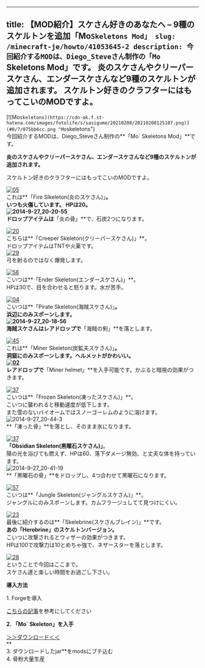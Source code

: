 
---
title: 【MOD紹介】スケさん好きのあなたへ – 9種のスケルトンを追加「Mo`Skeletons Mod」
slug: /minecraft-je/howto/41053645-2
description: 今回紹介するMODは、Diego_Steveさん制作の「Mo` Skeletons Mod」です。
 炎のスケさんやクリーパースケさん、エンダースケさんなど9種のスケルトンが追加されます。
 スケルトン好きのクラフターにはもってこいのMODですよ。
---

[![Mo`skeletons](https://cdn-ak.f.st-hatena.com/images/fotolife/s/sasigume/20210208/20210208125107.png)](#0/7/075bb6cc.png "Mo`skeletons")  
今回紹介するMODは、Diego\_Steveさん制作の**「Mo\` Skeletons Mod」**です。

**炎のスケさんやクリーパースケさん、エンダースケさんなど9種のスケルトンが追加されます。**

スケルトン好きのクラフターにはもってこいのMODですよ。

[![05](https://cdn-ak.f.st-hatena.com/images/fotolife/s/sasigume/20210208/20210208140632.png)](#5/5/553d9b39.png "05")  
これは**「Fire Slkeleton(炎のスケさん)」**。  
いつも火傷しています。 HPは20。  
![2014-9-27_20-20-55](https://cdn-ak.f.st-hatena.com/images/fotolife/s/sasigume/20210208/20210208135100.jpg)  
ドロップアイテムは**「炎の骨」**で、石炭2つになります。

[![20](https://cdn-ak.f.st-hatena.com/images/fotolife/s/sasigume/20210208/20210208175653.png)  
](#f/5/f548d203.png "20")こちらは**「Creeper Skeleton(クリーパースケさん)」**。  
ドロップアイテムはTNTや火薬です。  
[![29](https://cdn-ak.f.st-hatena.com/images/fotolife/s/sasigume/20210208/20210208161405.png)](#c/f/cf66f2a0.png "29")  
弓を射るのではなく爆発します。

[![56](https://cdn-ak.f.st-hatena.com/images/fotolife/s/sasigume/20210208/20210208154417.png)](#b/0/b0903df6.png "56")  
こいつは**「Ender Skeleton(エンダースケさん)」**。  
HPは30で、目を合わせると怒ります。水が苦手。

[![04](https://cdn-ak.f.st-hatena.com/images/fotolife/s/sasigume/20210208/20210208132533.png)](#2/9/29d8516c.png "04")  
こいつは**「Pirate Skeleton(海賊スケさん)」**。  
浜辺にのみスポーンします。  
![2014-9-27_20-18-56](https://cdn-ak.f.st-hatena.com/images/fotolife/s/sasigume/20210208/20210208125540.jpg)  
海賊スケさんはレアドロップで**「海賊の剣」**を落とします。

[![45](https://cdn-ak.f.st-hatena.com/images/fotolife/s/sasigume/20210208/20210208125639.png)](#0/d/0da14d6a.png "45")  
これは**「Miner Skeleton(炭鉱夫スケさん)」**。  
洞窟にのみスポーンします。ヘルメットがかわいい。  
[![02](https://cdn-ak.f.st-hatena.com/images/fotolife/s/sasigume/20210208/20210208144435.png)](#7/8/785298f5.png "02")  
レアドロップで**「Miner helmet」**を入手可能です。かぶると暗視の効果がつきます。

[![37](https://cdn-ak.f.st-hatena.com/images/fotolife/s/sasigume/20210208/20210208133840.png)](#3/c/3c3664e7.png "37")  
こいつは**「Frozen Skeleton(凍ったスケさん)」**。  
こいつに襲われると移動速度が低下します。  
また雪のないバイオームではスノーゴーレムのように溶けます。  
![2014-9-27_20-44-3](https://cdn-ak.f.st-hatena.com/images/fotolife/s/sasigume/20210208/20210208145132.jpg)  
**「凍った骨」**を落とし、そのまま氷になります。

[![37](https://cdn-ak.f.st-hatena.com/images/fotolife/s/sasigume/20210208/20210208160618.png)](#c/6/c6713d31.png "37")  
**「Obsidian Skeleton(黒曜石スケさん)」**。  
陽の光を浴びても燃えず、HPは60、落下ダメージ無効、と丈夫な体を持っています。  
![2014-9-27_20-41-19](https://cdn-ak.f.st-hatena.com/images/fotolife/s/sasigume/20210208/20210208164708.jpg)  
**「黒曜石の骨」**をドロップし、4つ合わせて黒曜石になります。

[![57](https://cdn-ak.f.st-hatena.com/images/fotolife/s/sasigume/20210208/20210208151831.png)](#9/8/988af00d.png "57")  
こいつは**「Jungle Skeleton(ジャングルスケさん)」**。  
ジャングルにのみスポーンします。カムフラージュしてて見つけにくい。

[![23](https://cdn-ak.f.st-hatena.com/images/fotolife/s/sasigume/20210208/20210208142931.png)](#6/a/6af391c4.png "23")  
最後に紹介するのは**「Skelebrine(スケさんブレイン)」**です。  
**あの「Herobrine」のスケルトンバージョン。**  
こいつに攻撃されるとウィザーの効果がつきます。  
HPは100で攻撃力は10とめちゃ強で、ネザースターを落とします。

[![28](https://cdn-ak.f.st-hatena.com/images/fotolife/s/sasigume/20210208/20210208130130.png)](#1/1/1136a396.png "28")  
ということで今回はここまで。  
スケさん達と楽しい時間をお過ごし下さい。

**導入方法**

1\. Forgeを導入

[こちらの記事](/new-way-to-install-mod/)を参考にしてください

**2\. 「Mo\` Skeleton」を入手**

[＞＞ダウンロード＜＜](http://www.minecraftforum.net/forums/mapping-and-modding/minecraft-mods/2223725-1-7-2-1-7-10mo-skeletons-mod____more-skeletons "ここからダウンロードします")  
**  
3\. ダウンロードしたjar**をmodsにブチ込む  
4\. 骨粉大量生産
